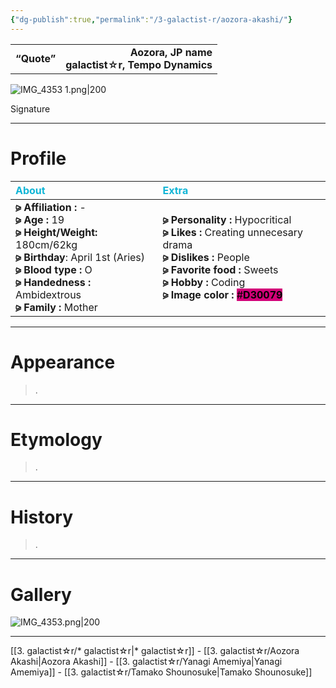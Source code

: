 ```yaml
---
{"dg-publish":true,"permalink":"/3-galactist-r/aozora-akashi/"}
---
```


|  |  |
|:--- | ---:|
| **“Quote”**    | **Aozora, JP name** <br> **galactist☆r, Tempo Dynamics**    |

![IMG_4353 1.png|200](/img/user/%E2%80%94%E2%80%94%E2%80%94%E2%80%94%E2%80%94%E2%80%94%E2%80%94%E2%80%94%E2%80%94/IMG_4353%201.png)

Signature

***

# Profile

| <span style="color: #10B5D6;">About</span> | <span style="color: #10B5D6;">Extra</span>|
|:----- |:----- |
|**⪩ Affiliation :** - <br> **⪩ Age :** 19 <br> **⪩ Height/Weight:** 180cm/62kg <br> **⪩ Birthday**: April 1st (Aries) <br> **⪩ Blood type :** O <br> **⪩ Handedness :** Ambidextrous <br> **⪩ Family :** Mother       |**⪩ Personality :** Hypocritical <br> **⪩ Likes :** Creating unnecesary drama <br> **⪩ Dislikes :** People <br> **⪩ Favorite food :** Sweets <br> **⪩ Hobby :** Coding <br> **⪩ Image color :** <mark style="background: #D30079 ;">#**D30079**</mark> 

***

# Appearance

> .

****

# Etymology

> .

****

# History

> .

****

# Gallery

![IMG_4353.png|200](/img/user/%E2%80%94%E2%80%94%E2%80%94%E2%80%94%E2%80%94%E2%80%94%E2%80%94%E2%80%94%E2%80%94/IMG_4353.png)

***

[[3. galactist☆r/* galactist☆r\|* galactist☆r]] - [[3. galactist☆r/Aozora Akashi\|Aozora Akashi]] - [[3. galactist☆r/Yanagi Amemiya\|Yanagi Amemiya]] - [[3. galactist☆r/Tamako Shounosuke\|Tamako Shounosuke]]